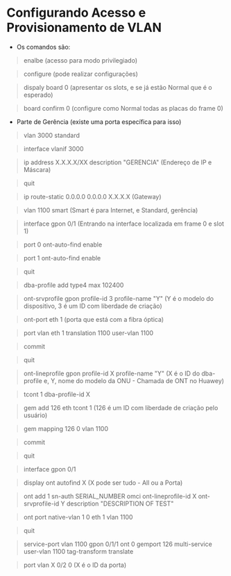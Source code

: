 # Configurando Acesso e Provisionamento de VLAN

* Os comandos são:

> enalbe (acesso para modo privilegiado)

> configure (pode realizar configurações)

> dispaly board 0 (apresentar os slots, e se já estão Normal que é o esperado)

> board confirm 0 (configure como Normal todas as placas do frame 0)

* Parte de Gerência (existe uma porta específica para isso)

> vlan 3000 standard

> interface vlanif 3000

> ip address X.X.X.X/XX description "GERENCIA" (Endereço de IP e Máscara)

> quit

> ip route-static 0.0.0.0 0.0.0.0 X.X.X.X (Gateway)

> vlan 1100 smart (Smart é para Internet, e Standard, gerência)

> interface gpon 0/1 (Entrando na interface localizada em frame 0 e slot 1)

> port 0 ont-auto-find enable

> port 1 ont-auto-find enable

> quit

> dba-profile add type4 max 102400

> ont-srvprofile gpon profile-id 3 profile-name "Y" (Y é o modelo do dispositivo, 3 é um ID com liberdade de criação)

> ont-port eth 1 (porta que está com a fibra óptica)

> port vlan eth 1 translation 1100 user-vlan 1100

> commit

> quit

> ont-lineprofile gpon profile-id X profile-name "Y" (X é o ID do dba-profile e, Y, nome do modelo da ONU - Chamada de ONT no Huawey)

> tcont 1 dba-profile-id X

> gem add 126 eth tcont 1 (126 é um ID com liberdade de criação pelo usuário)

> gem mapping 126 0 vlan 1100

> commit

> quit

> interface gpon 0/1

> display ont autofind X (X pode ser tudo - All ou a Porta)

> ont add 1 sn-auth SERIAL_NUMBER omci ont-lineprofile-id X ont-srvprofile-id Y description "DESCRIPTION OF TEST"

> ont port native-vlan 1 0 eth 1 vlan 1100

> quit

> service-port vlan 1100 gpon 0/1/1 ont 0 gemport 126 multi-service user-vlan 1100 tag-transform translate

> port vlan X 0/2 0 (X é o ID da porta)

